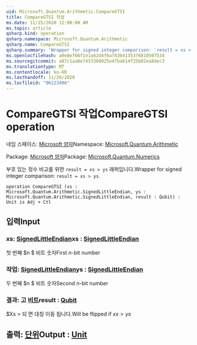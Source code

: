 ```yaml
---
uid: Microsoft.Quantum.Arithmetic.CompareGTSI
title: CompareGTSI 작업
ms.date: 11/25/2020 12:00:00 AM
ms.topic: article
qsharp.kind: operation
qsharp.namespace: Microsoft.Quantum.Arithmetic
qsharp.name: CompareGTSI
qsharp.summary: 'Wrapper for signed integer comparison: `result = xs > ys`.'
ms.openlocfilehash: a0e8ef66f1e1a62d4f6a78364135376810507534
ms.sourcegitcommit: a87c1aa8e7453360025e47ba614f25b02ea84ec3
ms.translationtype: MT
ms.contentlocale: ko-KR
ms.lasthandoff: 11/26/2020
ms.locfileid: "96223496"
---
```

# <a name="comparegtsi-operation"></a><span data-ttu-id="9a427-102">CompareGTSI 작업</span><span class="sxs-lookup"><span data-stu-id="9a427-102">CompareGTSI operation</span></span>

<span data-ttu-id="9a427-103">네임 스페이스: [Microsoft 양자](xref:Microsoft.Quantum.Arithmetic)</span><span class="sxs-lookup"><span data-stu-id="9a427-103">Namespace: [Microsoft.Quantum.Arithmetic](xref:Microsoft.Quantum.Arithmetic)</span></span>

<span data-ttu-id="9a427-104">Package: [Microsoft 양자](https://nuget.org/packages/Microsoft.Quantum.Numerics)</span><span class="sxs-lookup"><span data-stu-id="9a427-104">Package: [Microsoft.Quantum.Numerics](https://nuget.org/packages/Microsoft.Quantum.Numerics)</span></span>


<span data-ttu-id="9a427-105">부호 있는 정수 비교를 위한 `result = xs > ys` 래퍼입니다.</span><span class="sxs-lookup"><span data-stu-id="9a427-105">Wrapper for signed integer comparison: `result = xs > ys`.</span></span>

```qsharp
operation CompareGTSI (xs : Microsoft.Quantum.Arithmetic.SignedLittleEndian, ys : Microsoft.Quantum.Arithmetic.SignedLittleEndian, result : Qubit) : Unit is Adj + Ctl
```


## <a name="input"></a><span data-ttu-id="9a427-106">입력</span><span class="sxs-lookup"><span data-stu-id="9a427-106">Input</span></span>

### <a name="xs--signedlittleendian"></a><span data-ttu-id="9a427-107">xs: [SignedLittleEndian](xref:Microsoft.Quantum.Arithmetic.SignedLittleEndian)</span><span class="sxs-lookup"><span data-stu-id="9a427-107">xs : [SignedLittleEndian](xref:Microsoft.Quantum.Arithmetic.SignedLittleEndian)</span></span>

<span data-ttu-id="9a427-108">첫 번째 $n $ 비트 숫자</span><span class="sxs-lookup"><span data-stu-id="9a427-108">First $n$-bit number</span></span>


### <a name="ys--signedlittleendian"></a><span data-ttu-id="9a427-109">작업: [SignedLittleEndian](xref:Microsoft.Quantum.Arithmetic.SignedLittleEndian)</span><span class="sxs-lookup"><span data-stu-id="9a427-109">ys : [SignedLittleEndian](xref:Microsoft.Quantum.Arithmetic.SignedLittleEndian)</span></span>

<span data-ttu-id="9a427-110">두 번째 $n $ 비트 숫자</span><span class="sxs-lookup"><span data-stu-id="9a427-110">Second $n$-bit number</span></span>


### <a name="result--qubit"></a><span data-ttu-id="9a427-111">결과: 고 [비트](xref:microsoft.quantum.lang-ref.qubit)</span><span class="sxs-lookup"><span data-stu-id="9a427-111">result : [Qubit](xref:microsoft.quantum.lang-ref.qubit)</span></span>

<span data-ttu-id="9a427-112">$Xs > 되 면 대칭 이동 됩니다.</span><span class="sxs-lookup"><span data-stu-id="9a427-112">Will be flipped if $xs > ys$</span></span>



## <a name="output--unit"></a><span data-ttu-id="9a427-113">출력: [단위](xref:microsoft.quantum.lang-ref.unit)</span><span class="sxs-lookup"><span data-stu-id="9a427-113">Output : [Unit](xref:microsoft.quantum.lang-ref.unit)</span></span>

